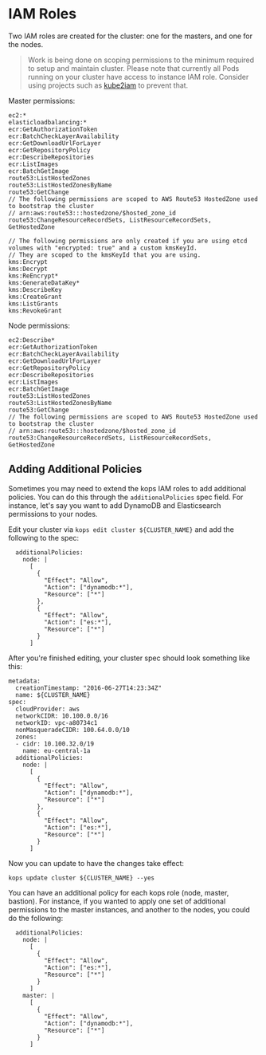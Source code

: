 # IAM Roles

Two IAM roles are created for the cluster: one for the masters, and one for the nodes.

> Work is being done on scoping permissions to the minimum required to setup and maintain cluster. 
> Please note that currently all Pods running on your cluster have access to instance IAM role.
> Consider using projects such as [kube2iam](https://github.com/jtblin/kube2iam) to prevent that. 

Master permissions:

```
ec2:*
elasticloadbalancing:*
ecr:GetAuthorizationToken
ecr:BatchCheckLayerAvailability
ecr:GetDownloadUrlForLayer
ecr:GetRepositoryPolicy
ecr:DescribeRepositories
ecr:ListImages
ecr:BatchGetImage
route53:ListHostedZones
route53:ListHostedZonesByName
route53:GetChange
// The following permissions are scoped to AWS Route53 HostedZone used to bootstrap the cluster
// arn:aws:route53:::hostedzone/$hosted_zone_id
route53:ChangeResourceRecordSets, ListResourceRecordSets, GetHostedZone

// The following permissions are only created if you are using etcd volumes with "encrypted: true" and a custom kmsKeyId.
// They are scoped to the kmsKeyId that you are using.
kms:Encrypt
kms:Decrypt
kms:ReEncrypt*
kms:GenerateDataKey*
kms:DescribeKey
kms:CreateGrant
kms:ListGrants
kms:RevokeGrant
```

Node permissions:

```
ec2:Describe*
ecr:GetAuthorizationToken
ecr:BatchCheckLayerAvailability
ecr:GetDownloadUrlForLayer
ecr:GetRepositoryPolicy
ecr:DescribeRepositories
ecr:ListImages
ecr:BatchGetImage
route53:ListHostedZones
route53:ListHostedZonesByName
route53:GetChange
// The following permissions are scoped to AWS Route53 HostedZone used to bootstrap the cluster
// arn:aws:route53:::hostedzone/$hosted_zone_id
route53:ChangeResourceRecordSets, ListResourceRecordSets, GetHostedZone
```

## Adding Additional Policies

Sometimes you may need to extend the kops IAM roles to add additional policies. You can do this
through the `additionalPolicies` spec field. For instance, let's say you want
to add DynamoDB and Elasticsearch permissions to your nodes.

Edit your cluster via `kops edit cluster ${CLUSTER_NAME}` and add the following to the spec:

```
  additionalPolicies:
    node: |
      [
        {
          "Effect": "Allow",
          "Action": ["dynamodb:*"],
          "Resource": ["*"]
        },
        {
          "Effect": "Allow",
          "Action": ["es:*"],
          "Resource": ["*"]
        }
      ]
```

After you're finished editing, your cluster spec should look something like this:

```
metadata:
  creationTimestamp: "2016-06-27T14:23:34Z"
  name: ${CLUSTER_NAME}
spec:
  cloudProvider: aws
  networkCIDR: 10.100.0.0/16
  networkID: vpc-a80734c1
  nonMasqueradeCIDR: 100.64.0.0/10
  zones:
  - cidr: 10.100.32.0/19
    name: eu-central-1a
  additionalPolicies:
    node: |
      [
        {
          "Effect": "Allow",
          "Action": ["dynamodb:*"],
          "Resource": ["*"]
        },
        {
          "Effect": "Allow",
          "Action": ["es:*"],
          "Resource": ["*"]
        }
      ]
```

Now you can update to have the changes take effect:

```
kops update cluster ${CLUSTER_NAME} --yes
```

You can have an additional policy for each kops role (node, master, bastion). For instance, if you wanted to apply one set of additional permissions to the master instances, and another to the nodes, you could do the following:

```
  additionalPolicies:
    node: |
      [
        {
          "Effect": "Allow",
          "Action": ["es:*"],
          "Resource": ["*"]
        }
      ]
    master: |
      [
        {
          "Effect": "Allow",
          "Action": ["dynamodb:*"],
          "Resource": ["*"]
        }
      ]
```
